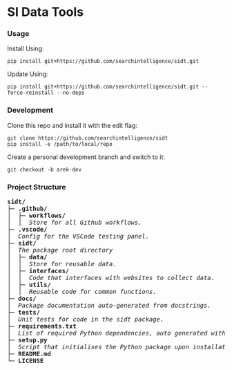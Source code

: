 # SI Data Tools

### Usage

Install Using:
```
pip install git+https://github.com/searchintelligence/sidt.git
```

Update Using:
```
pip install git+https://github.com/searchintelligence/sidt.git --force-reinstall --no-deps
```

### Development

Clone this repo and install it with the edit flag:
```
git clone https://github.com/searchintelligence/sidt
pip install -e /path/to/local/repo
```

Create a personal development branch and switch to it:
```
git checkout -b arek-dev
```

### Project Structure

<pre>
<b>sidt/</b>
├─ <b>.github/</b>
│  ├─ <b>workflows/</b>
│  │  <i>Store for all Github workflows.</i>
├─ <b>.vscode/</b>
│  <i>Config for the VSCode testing panel.</i>
├─ <b>sidt/</b>
│  <i>The package root directory</i>
│  ├─ <b>data/</b>
│  │  <i>Store for reusable data.</i>
│  ├─ <b>interfaces/</b>
│  │  <i>Code that interfaces with websites to collect data.</i>
│  ├─ <b>utils/</b>
│  │  <i>Reusable code for common functions.</i>
├─ <b>docs/</b>
│  <i>Package documentation auto-generated from docstrings.</i>
├─ <b>tests/</b>
│  <i>Unit tests for code in the sidt package.</i>
├─ <b>requirements.txt</b>
│  <i>List of required Python dependencies, auto generated with pipreqs.</i>
├─ <b>setup.py</b>
│  <i>Script that initialises the Python package upon installation.</i>
├─ <b>README.md</b>
└─ <b>LICENSE</b>
</pre>